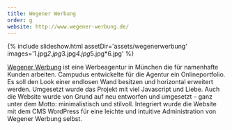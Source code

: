 ```yaml
---
title: Wegener Werbung
order: g
website: http://www.wegener-werbung.de/
---
```


{% include slideshow.html assetDir='assets/wegenerwerbung' images='1.jpg*2.jpg*3.jpg*4.jpg*5.jpg*6.jpg' %}

[Wegener Werbung](http://www.wegener-werbung.de/) ist eine Werbeagentur in München die für namenhafte Kunden arbeiten. Campudus entwickelte für die Agentur ein Onlineportfolio. Es soll den Look einer endlosen Wand besitzen und horizontal erweitert werden. Umgesetzt wurde das Projekt mit viel Javascript und Liebe. Auch die Website wurde von Grund auf neu entworfen und umgesetzt – ganz unter dem Motto: minimalistisch und stilvoll. Integriert wurde die Website mit dem CMS WordPress für eine leichte und intuitive Administration von Wegener Werbung selbst.
